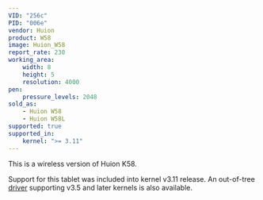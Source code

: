 ```yaml
---
VID: "256c"
PID: "006e"
vendor: Huion
product: W58
image: Huion_W58
report_rate: 230
working_area:
    width: 8
    height: 5
    resolution: 4000
pen:
    pressure_levels: 2048
sold_as:
    - Huion W58
    - Huion W58L
supported: true
supported_in:
    kernel: ">= 3.11"
---
```

This is a wireless version of Huion K58.

Support for this tablet was included into kernel v3.11 release. An out-of-tree [driver](https://github.com/DIGImend/huion-driver) supporting v3.5 and later kernels is also available.

